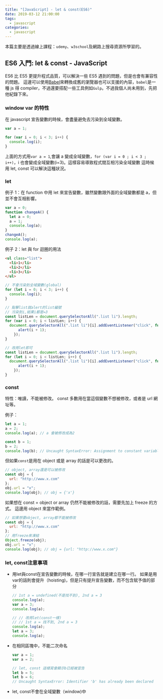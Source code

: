 ```yaml
---
title: "[JavaScript] - let & const(ES6)"
date: 2019-03-12 21:00:00
tags:
  - javascript
categories:
  - javascript
---
```


本篇主要是透過線上課程：`udemy`、`w3school`及網路上搜尋資源所學習的。

## ES6 入門: let & const - JavaScript

ES6 比 ES5 更提升程式品質，可以解決一些 ES5 遇到的問題，但是也會有兼容性的問題。
這邊可以使用[Babel](https://babeljs.io/)來轉換成舊的瀏覽器也可以支援的內容，`babel`是一種 js 得 compiler，不過還要搭配一些工具例如`Gulp`。不過我個人尚未用到，先把他紀錄下來。


### window var 的特性

在 javascript 宣告變數的時候，會盡量避免去污染到全域變數。

```js
var a = 1;

for (var i = 0; i < 3; i++) {
  console.log(i);
}
```

上面的方式用`var a = 1`,會讓 a 變成全域變數，`for (var i = 0 ; i < 3 ; i++)`，i 也會變成全域變數(i=3)。這樣容易導致程式間互相污染全域變數
這時候用 let, const 可以解決這種狀況。

### let

例子 1：在 function 中用 let 來宣告變數，雖然變數跟外面的全域變數都是 a，但並不會互相影響。

```js
var a = 0;
function changeA() {
  let a = 0;
  a = 1;
  console.log(a);
}
changeA();
console.log(a);
```

例子 2：let 與 for 迴圈的用法

```html
<ul class="list">
  <li>1</li>
  <li>2</li>
  <li>3</li>
</ul>
```

```js
// 不會污染到全域變數(global)
for (let i = 0; i < 3; i++) {
  console.log(i);
}

// 點擊list就alert的list編號
// 污染到i,結果i都是=3
const listLen = document.querySelectorAll(".list li").length;
for (var i = 0; i < listLen; i++) {
  document.querySelectorAll(".list li")[i].addEventListener("click", function() {
      alert(i + 1);
    });
}

// 改用let即可
const listLen = document.querySelectorAll(".list li").length;
for (let i = 0; i < listLen; i++) {
  document.querySelectorAll(".list li")[i].addEventListener("click", function() {
      alert(i + 1);
    });
}
```

### const

特性：唯讀，不能被修改。
const 多數用在當這個變數不想被修改，或者是 url 網址等。

例子：

```js
let a = 1;
a = 2;
console.log(a); // a 會被修改成為2

const b = 1;
b = 2;
console.log(b); // Uncaught SyntaxError: Assignment to constant variable.
```

但如果`const`是用在 object 或是 array 的話是可以更改的。

```js
// object, array還是可以被修改
const obj = {
  url: "http://www.x.com"
};
obj.url = "x";
console.log(obj); // obj = {'x'}
```

如果想在 const = object or array 仍然不能被修改的話，需要先加上 freeze 的方式。
這邊用 object 來當作範例。

```js
// 如果想要object, array都不能被修改
const obj = {
  url: "http://www.x.com"
};
// 用freeze來凍結
Object.freeze(obj);
obj.url = "x";
console.log(obj); // obj = {url: "http://www.x.com"}
```

### let, const注意事項
- 用let與const在宣告變數的時候，在哪一行宣告就是建立在哪一行。
    如果是用var的話則會提升（hoisting)，但是只有提升宣告變數，而不包含賦予值的部分

    ```js
    // 1st a = undefined(不是找不到), 2nd a = 3
    console.log(a);
    var a = 3;
    console.log(a);
    ```


    ```js
    // // 改用let(const一樣)
    // // 1st a = 找不到, 2nd a = 3
    console.log(a);
    let a = 3;
    console.log(a);
    ```

- 在相同區塊中，不能二次命名

    ```js
    var a = 1;
    var a = 2;

    // let, const 這樣寫會顯示b已經被宣告 
    let b = 5;
    let b = 6;
    // Uncaught SyntaxError: Identifier 'b' has already been declared
    ```

- let, const不會在全域變數（window)中
